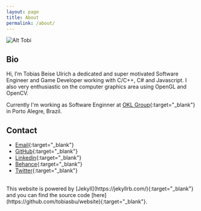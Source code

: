 ```yaml
---
layout: page
title: About
permalink: /about/
---
```


![Alt Tobi]({{site.baseurl}}/img/bio.jpg)

## Bio

Hi, I’m Tobias Beise Ulrich a dedicated and super motivated Software Engineer and Game Developer working with C/C++, C# and Javascript.
I also very enthusiastic on the computer graphics area using OpenGL and OpenCV.

Currently I'm working as Software Enginner at [OKL Group](http://okl.group/){:target="_blank"} in Porto Alegre, Brazil. 


## Contact

*  [Email](mailto:flamenco.bluegrass@gmail.com){:target="_blank"}
*  [GitHub](https://github.com/tobiasbu){:target="_blank"}
*  [Linkedin](https://www.linkedin.com/in/tobias-beise-ulrich-4295766b){:target="_blank"}
*  [Behance](https://www.behance.net/flamencobl6371){:target="_blank"}
*  [Twitter](https://twitter.com/tobi_ulrich){:target="_blank"}

<br>
This website is powered by [Jekyll](https://jekyllrb.com/){:target="_blank"} and you can find the source code [here](https://github.com/tobiasbu/website){:target="_blank"}.